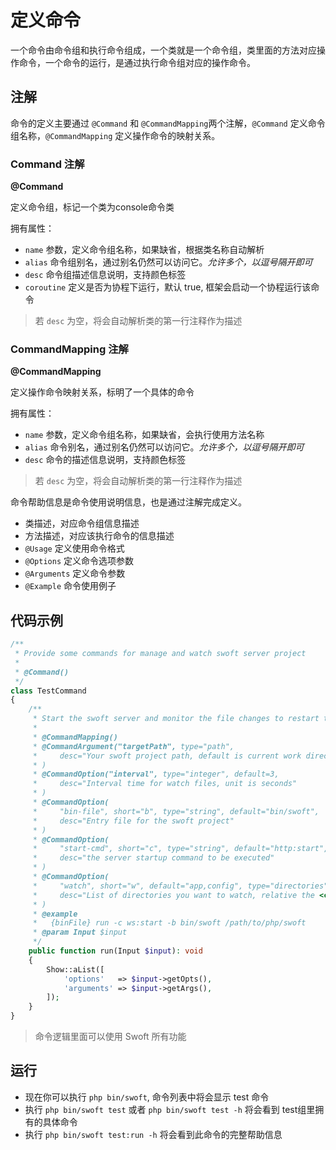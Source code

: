 # 定义命令

一个命令由命令组和执行命令组成，一个类就是一个命令组，类里面的方法对应操作命令，一个命令的运行，是通过执行命令组对应的操作命令。

## 注解

命令的定义主要通过 `@Command` 和 `@CommandMapping`两个注解，`@Command` 定义命令组名称，`@CommandMapping` 定义操作命令的映射关系。

### Command 注解

**@Command**

定义命令组，标记一个类为console命令类

拥有属性：

- `name` 参数，定义命令组名称，如果缺省，根据类名称自动解析
- `alias` 命令组别名，通过别名仍然可以访问它。_允许多个，以逗号隔开即可_
- `desc` 命令组描述信息说明，支持颜色标签
- `coroutine` 定义是否为协程下运行，默认 true, 框架会启动一个协程运行该命令

> 若 `desc` 为空，将会自动解析类的第一行注释作为描述

### CommandMapping 注解

**@CommandMapping**

定义操作命令映射关系，标明了一个具体的命令

拥有属性：

- `name` 参数，定义命令组名称，如果缺省，会执行使用方法名称
- `alias` 命令别名，通过别名仍然可以访问它。_允许多个，以逗号隔开即可_
- `desc` 命令的描述信息说明，支持颜色标签

> 若 `desc` 为空，将会自动解析类的第一行注释作为描述

命令帮助信息是命令使用说明信息，也是通过注解完成定义。

- 类描述，对应命令组信息描述
- 方法描述，对应该执行命令的信息描述
- `@Usage` 定义使用命令格式
- `@Options` 定义命令选项参数
- `@Arguments` 定义命令参数
- `@Example` 命令使用例子

## 代码示例

```php
/**
 * Provide some commands for manage and watch swoft server project
 *
 * @Command()
 */
class TestCommand
{
    /**
     * Start the swoft server and monitor the file changes to restart the server
     *
     * @CommandMapping()
     * @CommandArgument("targetPath", type="path",
     *     desc="Your swoft project path, default is current work directory"
     * )
     * @CommandOption("interval", type="integer", default=3,
     *     desc="Interval time for watch files, unit is seconds"
     * )
     * @CommandOption(
     *     "bin-file", short="b", type="string", default="bin/swoft",
     *     desc="Entry file for the swoft project"
     * )
     * @CommandOption(
     *     "start-cmd", short="c", type="string", default="http:start",
     *     desc="the server startup command to be executed"
     * )
     * @CommandOption(
     *     "watch", short="w", default="app,config", type="directories",
     *     desc="List of directories you want to watch, relative the <cyan>targetPath</cyan>"
     * )
     * @example
     *   {binFile} run -c ws:start -b bin/swoft /path/to/php/swoft
     * @param Input $input
     */
    public function run(Input $input): void
    {
        Show::aList([
            'options'   => $input->getOpts(),
            'arguments' => $input->getArgs(),
        ]);
    }
}
```

> 命令逻辑里面可以使用 Swoft 所有功能

## 运行

- 现在你可以执行 `php bin/swoft`, 命令列表中将会显示 test 命令
- 执行 `php bin/swoft test` 或者 `php bin/swoft test -h` 将会看到 test组里拥有的具体命令
- 执行 `php bin/swoft test:run -h` 将会看到此命令的完整帮助信息

